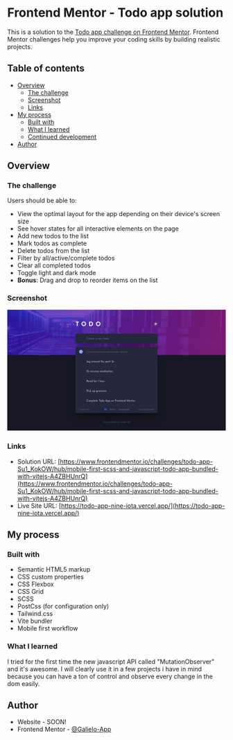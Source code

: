 # Frontend Mentor - Todo app solution

This is a solution to the [Todo app challenge on Frontend Mentor](https://www.frontendmentor.io/challenges/todo-app-Su1_KokOW). Frontend Mentor challenges help you improve your coding skills by building realistic projects.

## Table of contents

- [Overview](#overview)
  - [The challenge](#the-challenge)
  - [Screenshot](#screenshot)
  - [Links](#links)
- [My process](#my-process)
  - [Built with](#built-with)
  - [What I learned](#what-i-learned)
  - [Continued development](#continued-development)
- [Author](#author)

## Overview

### The challenge

Users should be able to:

- View the optimal layout for the app depending on their device's screen size
- See hover states for all interactive elements on the page
- Add new todos to the list
- Mark todos as complete
- Delete todos from the list
- Filter by all/active/complete todos
- Clear all completed todos
- Toggle light and dark mode
- **Bonus**: Drag and drop to reorder items on the list

### Screenshot

![](./screenshot.jpg)

### Links

- Solution URL: [https://www.frontendmentor.io/challenges/todo-app-Su1_KokOW/hub/mobile-first-scss-and-javascript-todo-app-bundled-with-vitejs-A4ZBHUnrQ](https://www.frontendmentor.io/challenges/todo-app-Su1_KokOW/hub/mobile-first-scss-and-javascript-todo-app-bundled-with-vitejs-A4ZBHUnrQ)
- Live Site URL: [https://todo-app-nine-iota.vercel.app/](https://todo-app-nine-iota.vercel.app/)

## My process

### Built with

- Semantic HTML5 markup
- CSS custom properties
- CSS Flexbox
- CSS Grid
- SCSS
- PostCss (for configuration only)
- Tailwind.css
- Vite bundler
- Mobile first workflow

### What I learned

I tried for the first time the new javascript API called "MutationObserver" and it's awesome. I will clearly use it in a few projects i have in mind because you can have a ton of control and observe every change in the dom easily.

## Author

- Website - SOON!
- Frontend Mentor - [@Galielo-App](https://www.frontendmentor.io/profile/Galielo-App)
